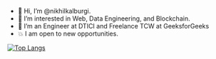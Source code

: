 - 👋 Hi, I’m @nikhilkalburgi.
- 👀 I’m interested in Web, Data Engineering, and Blockchain.
- 🌱 I’m an Engineer at DTICI and Freelance TCW at GeeksforGeeks
- 💥 I am open to new opportunities.


[![Top Langs](https://github-readme-stats.vercel.app/api/top-langs/?username=anuraghazra&layout=donut&langs_count=10)](https://github.com/anuraghazra/github-readme-stats)

